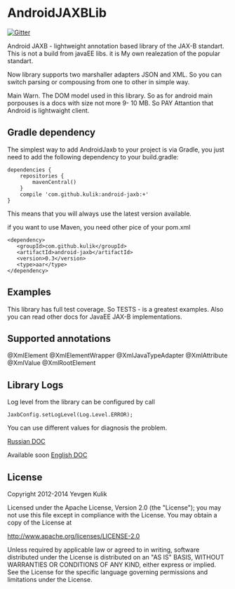 # AndroidJAXBLib

[![Gitter](https://badges.gitter.im/Join%20Chat.svg)](https://gitter.im/kulik/AndroidJAXBLib?utm_source=badge&utm_medium=badge&utm_campaign=pr-badge&utm_content=badge)

Android JAXB - lightweight annotation based library of the JAX-B standart. This is not a build from javaEE libs. it is My own realezation of the popular standart. 

Now library supports two marshaller adapters JSON and XML. So you can switch parsing or compousing from one to other in simple way. 

Main Warn. The DOM model used in this library. So as for android main porpouses is a docs with size not more 9- 10 MB. So PAY Attantion that Android is lightwaight client.

## Gradle dependency

The simplest way to add AndroidJaxb to your project is via Gradle, you just need to add the following dependency to your build.gradle:

    dependencies {  
        repositories {
            mavenCentral()
        }
        compile 'com.github.kulik:android-jaxb:+'
    }
    
This means that you will always use the latest version available.

if you want to use Maven, you need other pice of your pom.xml

    <dependency>
       <groupId>com.github.kulik</groupId>
       <artifactId>android-jaxb</artifactId>
       <version>0.3</version>
       <type>aar</type>
    </dependency>
    
## Examples

This library has full test coverage. So TESTS - is a greatest examples. Also you can read other docs for JavaEE JAX-B implementations.
    
## Supported annotations

@XmlElement
@XmlElementWrapper
@XmlJavaTypeAdapter
@XmlAttribute
@XmlValue
@XmlRootElement

## Library Logs

Log level from the library can be configured by call 

    JaxbConfig.setLogLevel(Log.Level.ERROR); 
    
You can use different values for diagnosis the problem.

[Russian DOC](README_RU.md)
  


Available soon [English DOC](README_ENG.md)

## License

Copyright 2012-2014 Yevgen Kulik

Licensed under the Apache License, Version 2.0 (the "License");
you may not use this file except in compliance with the License.
You may obtain a copy of the License at

http://www.apache.org/licenses/LICENSE-2.0

Unless required by applicable law or agreed to in writing, software
distributed under the License is distributed on an "AS IS" BASIS,
WITHOUT WARRANTIES OR CONDITIONS OF ANY KIND, either express or implied.
See the License for the specific language governing permissions and
limitations under the License.
